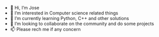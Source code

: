 - 👋 Hi, I’m Jose
- 👀 I’m interested in Computer science related things 
- 🌱 I’m currently learning Python, C++ and other solutions 
- 💞️ I’m looking to collaborate on the community and do some projects 
- 📫 Please rech me if any concern 

<!---
Josengineer/Josengineer is a ✨ special ✨ repository because its `README.md` (this file) appears on your GitHub profile.
You can click the Preview link to take a look at your changes.
--->
